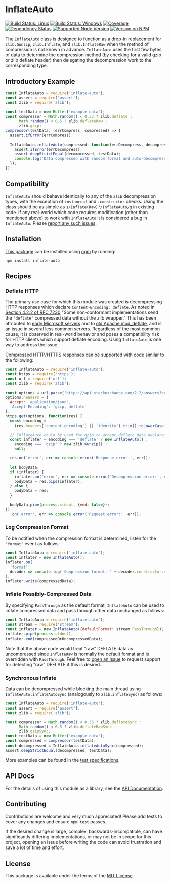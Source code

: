 InflateAuto
===========

[![Build Status: Linux](https://img.shields.io/travis/kevinoid/inflate-auto.svg?style=flat&label=build+on+linux)](https://travis-ci.org/kevinoid/inflate-auto)
[![Build Status: Windows](https://img.shields.io/appveyor/ci/kevinoid/inflate-auto.svg?style=flat&label=build+on+windows)](https://ci.appveyor.com/project/kevinoid/inflate-auto)
[![Coverage](https://img.shields.io/codecov/c/github/kevinoid/inflate-auto.svg?style=flat)](https://codecov.io/github/kevinoid/inflate-auto?branch=master)
[![Dependency Status](https://img.shields.io/david/kevinoid/inflate-auto.svg?style=flat)](https://david-dm.org/kevinoid/inflate-auto)
[![Supported Node Version](https://img.shields.io/node/v/inflate-auto.svg?style=flat)](https://www.npmjs.com/package/inflate-auto)
[![Version on NPM](https://img.shields.io/npm/v/inflate-auto.svg?style=flat)](https://www.npmjs.com/package/inflate-auto)

The `InflateAuto` class is designed to function as a drop-in replacement for
`zlib.Gunzip`, `zlib.Inflate`, and `zlib.InflateRaw` when the method of
compression is not known in advance.  `InflateAuto` uses the first few bytes
of data to determine the compression method (by checking for a valid gzip or
zlib deflate header) then delegating the decompression work to the
corresponding type.


## Introductory Example

```js
const InflateAuto = require('inflate-auto');
const assert = require('assert');
const zlib = require('zlib');

const testData = new Buffer('example data');
const compressor = Math.random() < 0.33 ? zlib.deflate :
      Math.random() < 0.5 ? zlib.deflateRaw :
      zlib.gzip;
compressor(testData, (errCompress, compressed) => {
  assert.ifError(errCompress);

  InflateAuto.inflateAuto(compressed, function(errDecompress, decompressed) {
    assert.ifError(errDecompress);
    assert.deepStrictEqual(decompressed, testData);
    console.log('Data compressed with random format and auto-decompressed.');
  });
});
```


## Compatibility

`InflateAuto` should behave identically to any of the `zlib` decompression
types, with the exception of `instanceof` and `.constructor` checks.  Using
the class should be as simple as `s/Inflate(Raw)?/InflateAuto/g`
in existing code.  If any real-world which code requires modification (other
than mentioned above) to work with `InflateAuto` it is considered a bug in
`InflateAuto`.  Please [report any such
issues](https://github.com/kevinoid/inflate-auto/issues/new).


## Installation

[This package](https://www.npmjs.com/package/inflate-auto) can be installed
using [npm](https://www.npmjs.com/) by running:

```sh
npm install inflate-auto
```


## Recipes

### Deflate HTTP

The primary use case for which this module was created is decompressing HTTP
responses which declare `Content-Encoding: deflate`.  As noted in [Section
4.2.2 of RFC 7230](https://tools.ietf.org/html/rfc7230#section-4.2.2) "Some
non-conformant implementations send the `"deflate"` compressed data without
the zlib wrapper."  This has been attributed to [early Microsoft
servers](https://stackoverflow.com/a/9186091) and to [old Apache
mod\_deflate](https://mxr.mozilla.org/mozilla-esr38/source/netwerk/streamconv/converters/nsHTTPCompressConv.cpp#214),
and is an issue in several less common servers.  Regardless of the most common
cause, it is observed in real-world behavior and poses a compatibility risk
for HTTP clients which support deflate encoding.  Using `InflateAuto` is one
way to address the issue.

Compressed HTTP/HTTPS responses can be supported with code similar to the
following:

```js
const InflateAuto = require('inflate-auto');
const https = require('https');
const url = require('url');
const zlib = require('zlib');

const options = url.parse('https://api.stackexchange.com/2.2/answers?order=desc&sort=activity&site=stackoverflow');
options.headers = {
  Accept: 'application/json',
  'Accept-Encoding': 'gzip, deflate'
};
https.get(options, function(res) {
  const encoding =
    (res.headers['content-encoding'] || 'identity').trim().toLowerCase();

  // InflateAuto could be used for gzip to accept deflate data declared as gzip
  const inflater = encoding === 'deflate' ? new InflateAuto() :
    encoding === 'gzip' ? new zlib.Gunzip() :
    null;

  res.on('error', err => console.error('Response error:', err));

  let bodyData;
  if (inflater) {
    inflater.on('error', err => console.error('Decompression error:', err));
    bodyData = res.pipe(inflater);
  } else {
    bodyData = res;
  }

  bodyData.pipe(process.stdout, {end: false});
})
  .on('error', err => console.error('Request error:', err));
```

### Log Compression Format

To be notified when the compression format is determined, listen for the
`'format'` event as follows:

```js
const InflateAuto = require('inflate-auto');
const inflater = new InflateAuto();
inflater.on(
  'format',
  decoder => console.log('Compression format: ' + decoder.constructor.name)
);
inflater.write(compressedData);
```

### Inflate Possibly-Compressed Data

By specifying `PassThrough` as the default format, `InflateAuto` can be used
to inflate compressed data and pass through other data unchanged as follows:

```js
const InflateAuto = require('inflate-auto');
const stream = require('stream');
const inflater = new InflateAuto({defaultFormat: stream.PassThrough});
inflater.pipe(process.stdout);
inflater.end(compressedOrUncompressedData);
```

Note that the above code would treat "raw" DEFLATE data as uncompressed since
`InflateRaw` is normally the default format and is overridden with
`PassThrough`.  Feel free to [open an
issue](https://github.com/kevinoid/inflate-auto/issues/new) to request support
for detecting "raw" DEFLATE if this is desired.

### Synchronous Inflate

Data can be decompressed while blocking the main thread using
`InflateAuto.inflateAutoSync` (analogously to `zlib.inflateSync`) as follows:

```js
const InflateAuto = require('inflate-auto');
const assert = require('assert');
const zlib = require('zlib');

const compressor = Math.random() < 0.33 ? zlib.deflateSync :
      Math.random() < 0.5 ? zlib.deflateRawSync :
      zlib.gzipSync;
const testData = new Buffer('example data');
const compressed = compressor(testData);
const decompressed = InflateAuto.inflateAutoSync(compressed);
assert.deepStrictEqual(decompressed, testData);
```

More examples can be found in the [test
specifications](https://kevinoid.github.io/inflate-auto/specs).


## API Docs

For the details of using this module as a library, see the [API
Documentation](https://kevinoid.github.io/inflate-auto/api).


## Contributing

Contributions are welcome and very much appreciated!  Please add tests to
cover any changes and ensure `npm test` passes.

If the desired change is large, complex, backwards-incompatible, can have
significantly differing implementations, or may not be in scope for this
project, opening an issue before writing the code can avoid frustration and
save a lot of time and effort.


## License

This package is available under the terms of the
[MIT License](https://opensource.org/licenses/MIT).

